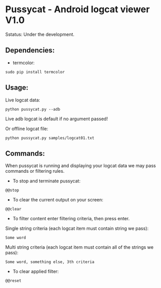 # Pussycat - Android logcat viewer V1.0

Sstatus: Under the development.

## Dependencies:

- termcolor:
```
sudo pip install termcolor
```

## Usage:

Live logcat data:
```
python pussycat.py --adb
```
Live adb logcat is default if no argument passed!

Or offline logcat file:
```
python pussycat.py samples/logcat01.txt
```

## Commands:

When pussycat is running and displaying your logcat data we may pass commands or filtering rules.

- To stop and terminate pussycat:
```
@@stop
```

- To clear the current output on your screen:
```
@@clear
```

- To filter content enter filtering criteria, then press enter.

Single string criteria (each logcat item must contain string we pass):
```
Some word
```

Multi string criteria (each logcat item must contain all of the strings we pass):
```
Some word, something else, 3th criteria
```

- To clear applied filter:
```
@@reset
```